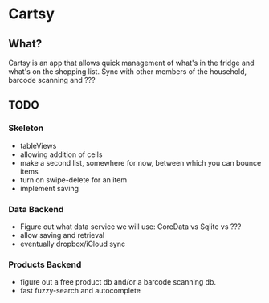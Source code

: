 Cartsy
======
## What?
Cartsy is an app that allows quick management of what's in the fridge and what's on the shopping list. 
Sync with other members of the household, barcode scanning and ???

## TODO

### Skeleton
* tableViews
* allowing addition of cells
* make a second list, somewhere for now, between which you can bounce items
* turn on swipe-delete for an item
* implement saving

### Data Backend
* Figure out what data service we will use: CoreData vs Sqlite vs ???
* allow saving and retrieval
* eventually dropbox/iCloud sync

### Products Backend
* figure out a free product db and/or a barcode scanning db. 
* fast fuzzy-search and autocomplete 
